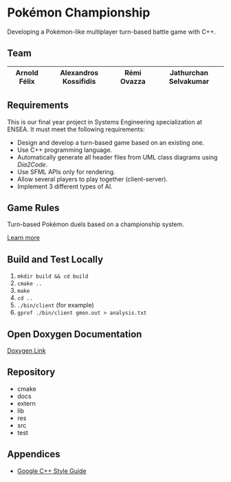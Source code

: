 # Pokémon Championship

Developing a Pokémon-like multiplayer turn-based battle game with C++.

## Team

| Arnold Félix | Alexandros Kossifidis | Rémi Ovazza | Jathurchan Selvakumar |
| ------------ | --------------------- | ----------- | --------------------- |

## Requirements

This is our final year project in Systems Engineering specialization at ENSEA. It must meet the following requirements:

- Design and develop a turn-based game based on an existing one.
- Use C++ programming language.
- Automatically generate all header files from UML class diagrams using *Dia2Code*.
- Use SFML APIs only for rendering.
- Allow several players to play together (client-server).
- Implement 3 different types of AI.

## Game Rules

Turn-based Pokémon duels based on a championship system.

[Learn more](/docs/game-rules.md)

## Build and Test Locally

1. `mkdir build && cd build`
2. `cmake ..`
3. `make`
4. `cd ..`
5. `./bin/client` (for example)
6. `gprof ./bin/client gmon.out > analysis.txt`

## Open Doxygen Documentation

[Doxygen Link](./docs/doxygen/html/index.html)

## Repository

- cmake
- docs
- extern
- lib
- res
- src
- test

## Appendices

- [Google C++ Style Guide](https://google.github.io/styleguide/cppguide.html)